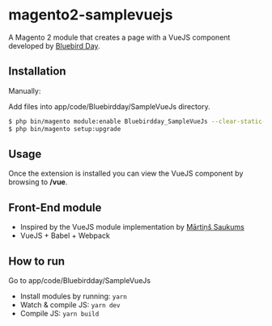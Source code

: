 # magento2-samplevuejs
A Magento 2 module that creates a page with a VueJS component developed by [Bluebird Day](https://www.bluebirdday.nl).

## Installation
Manually:

Add files into app/code/Bluebirdday/SampleVueJs directory.

```sh
$ php bin/magento module:enable Bluebirdday_SampleVueJs --clear-static-content
$ php bin/magento setup:upgrade
```

## Usage
Once the extension is installed you can view the VueJS component by browsing to **/vue**.

## Front-End module
* Inspired by the VueJS module implementation by [Mārtiņš Saukums](https://github.com/martinssu/magento2-newsletter-vuejs)
* VueJS + Babel + Webpack

## How to run
Go to app/code/Bluebirdday/SampleVueJs

* Install modules by running: `yarn`
* Watch & compile JS: `yarn dev`
* Compile JS: `yarn build`